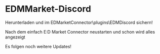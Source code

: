 # EDMMarket-Discord

Herunterladen und im EDMarketConnector\plugins\EDMDiscord sichern!

Nach dem einfach E:D Market Connector neustarten und schon wird alles angezeigt

Es folgen noch weitere Updates!
